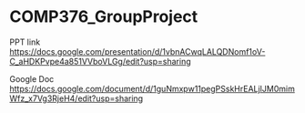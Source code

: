 # COMP376_GroupProject

PPT link
https://docs.google.com/presentation/d/1vbnACwqLALQDNomf1oV-C_aHDKPvpe4a851VVboVLGg/edit?usp=sharing

Google Doc
https://docs.google.com/document/d/1guNmxpw11pegPSskHrEALjIJM0mimWfz_x7Vg3RjeH4/edit?usp=sharing
